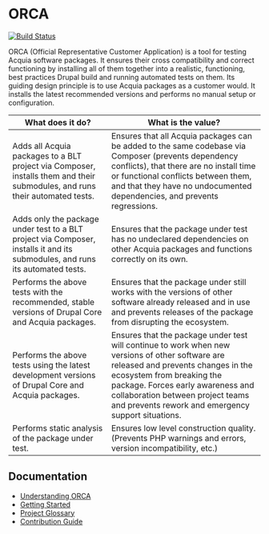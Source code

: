 # ORCA

[![Build Status](https://travis-ci.org/acquia/orca.svg?branch=master)](https://travis-ci.org/acquia/orca)

ORCA (Official Representative Customer Application) is a tool for testing Acquia software packages. It ensures their cross compatibility and correct functioning by installing all of them together into a realistic, functioning, best practices Drupal build and running automated tests on them. Its guiding design principle is to use Acquia packages as a customer would. It installs the latest recommended versions and performs no manual setup or configuration.

| What does it do? | What is the value? |
| --- | --- |
| Adds all Acquia packages to a BLT project via Composer, installs them and their submodules, and runs their automated tests. | Ensures that all Acquia packages can be added to the same codebase via Composer (prevents dependency conflicts), that there are no install time or functional conflicts between them, and that they have no undocumented dependencies, and prevents regressions. |
| Adds only the package under test to a BLT project via Composer, installs it and its submodules, and runs its automated tests. | Ensures that the package under test has no undeclared dependencies on other Acquia packages and functions correctly on its own. |
| Performs the above tests with the recommended, stable versions of Drupal Core and Acquia packages. | Ensures that the package under still works with the versions of other software already released and in use and prevents releases of the package from disrupting the ecosystem. |
| Performs the above tests using the latest development versions of Drupal Core and Acquia packages. | Ensures that the package under test will continue to work when new versions of other software are released and prevents changes in the ecosystem from breaking the package. Forces early awareness and collaboration between project teams and prevents rework and emergency support situations. |
| Performs static analysis of the package under test. | Ensures low level construction quality. (Prevents PHP warnings and errors, version incompatibility, etc.) |

## Documentation

* [Understanding ORCA](understanding-orca.md)
* [Getting Started](getting-started.md)
* [Project Glossary](glossary.md)
* [Contribution Guide](CONTRIBUTING.md)
